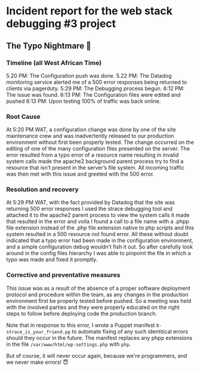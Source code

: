 # Incident report for the web stack debugging #3 project

## The Typo Nightmare :grimacing:


###  Timeline (all West African Time)
5.20 PM: The Configuration push was done.
5.22 PM: The Datadog monitoring service alerted me of a 500 error responses being returned to clients via pagerduty.
5:29 PM: The Debugging process begun.
6:12 PM: The issue was found.
6:13 PM: The Configuration files were edited and pushed
6:13 PM: Upon testing 100% of traffic was back online.

### Root Cause

At 5:20 PM WAT, a configuration change was done by one of the site maintenance crew and was  inadvertently released to our production environment without first been properly tested. The change occurred on the editing of one of the many configuration files presented on the server. The error resulted from a typo error of a resource name resulting in invalid system calls made the apache2 background parent process try to find a resource that isn’t present in the server’s file system. All incoming traffic was then met with this issue and greeted with the 500 error.

### Resolution and recovery

At 5:29 PM WAT, with the fact provided by Datadog that the site was returning 500 error responses I used the strace debugging tool and attached it to the apache2 parent process to view the system calls it made that resulted in the error and voila I found a call to a file name with a .phpp file extension instead of the .php file extension native to php scripts and this system resulted in a 500 resource not found error. All these without doubt indicated that a typo error had been made in the configuration environment, and a simple configuration debug wouldn’t fish it out. So after carefully look around in the config files hierarchy I was able to pinpoint the file in which a typo was made and fixed it promptly.

### Corrective and preventative measures

This issue was as a result of the absence of a proper software deployment protocol and procedure within the team, as any changes in the production environment first be properly tested before pushed. So a meeting was held with the involved parties and they were properly educated on the right steps to follow before deploying code the production branch.

Note that in response to this error, I wrote a Puppet manifest `0-strace_is_your_friend.pp` to automate fixing of any such identitical errors should they occur in the future. The manifest replaces any phpp extensions in the file `/var/www/html/wp-settings.php` with `php`.

But of course, it will never occur again, because we're programmers, and we never make errors! :innocent:
